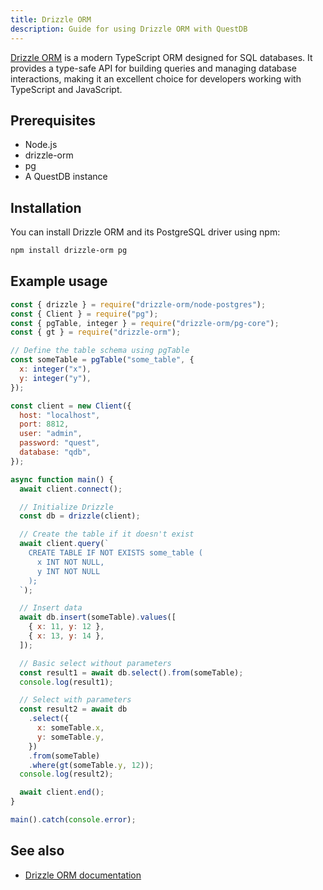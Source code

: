 ```yaml
---
title: Drizzle ORM
description: Guide for using Drizzle ORM with QuestDB
---
```


[Drizzle ORM](https://orm.drizzle.team/) is a modern TypeScript ORM designed for SQL databases. It provides a type-safe API for building queries and managing database interactions, making it an excellent choice for developers working with TypeScript and JavaScript.


## Prerequisites

- Node.js
- drizzle-orm
- pg
-  A QuestDB instance

## Installation

You can install Drizzle ORM and its PostgreSQL driver using npm:

```bash
npm install drizzle-orm pg
```

## Example usage

```javascript
const { drizzle } = require("drizzle-orm/node-postgres");
const { Client } = require("pg");
const { pgTable, integer } = require("drizzle-orm/pg-core");
const { gt } = require("drizzle-orm");

// Define the table schema using pgTable
const someTable = pgTable("some_table", {
  x: integer("x"),
  y: integer("y"),
});

const client = new Client({
  host: "localhost",
  port: 8812,
  user: "admin",
  password: "quest",
  database: "qdb",
});

async function main() {
  await client.connect();

  // Initialize Drizzle
  const db = drizzle(client);

  // Create the table if it doesn't exist
  await client.query(`
    CREATE TABLE IF NOT EXISTS some_table (
      x INT NOT NULL,
      y INT NOT NULL
    );
  `);

  // Insert data
  await db.insert(someTable).values([
    { x: 11, y: 12 },
    { x: 13, y: 14 },
  ]);

  // Basic select without parameters
  const result1 = await db.select().from(someTable);
  console.log(result1);

  // Select with parameters
  const result2 = await db
    .select({
      x: someTable.x,
      y: someTable.y,
    })
    .from(someTable)
    .where(gt(someTable.y, 12));
  console.log(result2);

  await client.end();
}

main().catch(console.error);
```

## See also
- [Drizzle ORM documentation](https://orm.drizzle.team/docs/rqb)